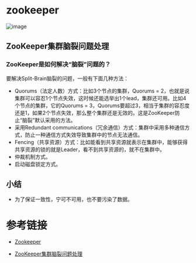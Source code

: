 # zookeeper

![image](https://github.com/user-attachments/assets/3190c15a-9918-46a0-8748-7fa265cfa8dc)


## ZooKeeper集群脑裂问题处理

### ZooKeeper是如何解决“脑裂”问题的？

要解决Split-Brain脑裂的问题，一般有下面几种方法：
* Quorums（法定人数）方式：比如3个节点的集群，Quorums = 2，也就是说集群可以容忍1个节点失效，这时候还能选举出1个lead，集群还可用。比如4个节点的集群，它的Quorums = 3，Quorums要超过3，相当于集群的容忍度还是1，如果2个节点失效，那么整个集群还是无效的。这是ZooKeeper防止“脑裂”默认采用的方法。
* 采用Redundant communications（冗余通信）方式：集群中采用多种通信方式，防止一种通信方式失效导致集群中的节点无法通信。
* Fencing（共享资源）方式：比如能看到共享资源就表示在集群中，能够获得共享资源的锁的就是Leader，看不到共享资源的，就不在集群中。
* 仲裁机制方式。
* 启动磁盘锁定方式。

## 小结

* 为了保证一致性，宁可不可用，也不要污染了数据。


# 参考链接

- [Zookeeper](https://www.runoob.com/w3cnote/zookeeper-tutorial.html)

- [ZooKeeper集群脑裂问题处理](https://cloud.tencent.com/developer/article/1758883)


